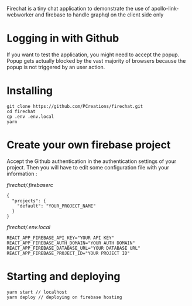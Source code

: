 Firechat is a tiny chat application to demonstrate the use of apollo-link-webworker and firebase to handle graphql on the client side only

# Logging in with Github
If you want to test the application, you might need to accept the popup. Popup gets actually blocked by the vast majority of browsers because the popup is not triggered by an user action.

# Installing
```
git clone https://github.com/PCreations/firechat.git
cd firechat
cp .env .env.local
yarn
```

# Create your own firebase project
Accept the Github authentication in the authentication settings of your project.
Then you will have to edit some configuration file with your information :

*firechat/.firebaserc*
```
{
  "projects": {
    "default": "YOUR_PROJECT_NAME"
  }
}
```

*firechat/.env.local*
```
REACT_APP_FIREBASE_API_KEY="YOUR API KEY"
REACT_APP_FIREBASE_AUTH_DOMAIN="YOUR AUTH DOMAIN"
REACT_APP_FIREBASE_DATABASE_URL="YOUR DATABASE URL"
REACT_APP_FIREBASE_PROJECT_ID="YOUR PROJECT ID"
```

# Starting and deploying
```
yarn start // localhost
yarn deploy // deploying on firebase hosting
```